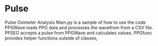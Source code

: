 # Pulse
Pulse Oximeter Analysis
Main.py is a sample of how to use the code
PPGWave loads PPG data and processes the wavefrom from a CSV file.  
PPSEG accepts a pulse from PPGWave and calculates values.
PPGfunc provides helper functions outside of classes,
